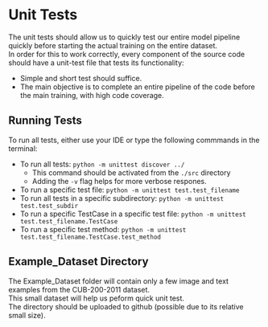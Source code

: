 # Unit Tests

The unit tests should allow us to quickly test our entire model pipeline quickly before starting the actual training on the entire dataset.  
In order for this to work correctly, every component of the source code should have a unit-test file that tests its functionality:

* Simple and short test should suffice.  
* The main objective is to complete an entire pipeline of the code before the main training, with high code coverage.  

## Running Tests

To run all tests, either use your IDE or type the following commmands in the terminal:

* To run all tests: `python -m unittest discover ../`
  * This command should be activated from the `./src` directory
  * Adding the `-v` flag helps for more verbose respones.
* To run a specific test file: `python -m unittest test.test_filename`
* To run all tests in a specific subdirectory: `python -m unittest test.test_subdir`
* To run a specific TestCase in a specific test file: `python -m unittest test.test_filename.TestCase`
* To run a specific test method: `python -m unittest test.test_filename.TestCase.test_method`

## Example_Dataset Directory

The Example_Dataset folder will contain only a few image and text examples from the CUB-200-2011 dataset.  
This small dataset will help us peform quick unit test.  
The directory should be uploaded to github (possible due to its relative small size).  